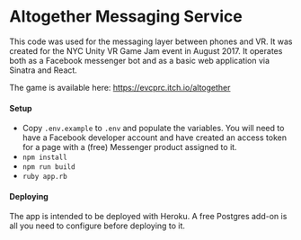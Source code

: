 # Altogether Messaging Service

This code was used for the messaging layer between phones and VR. It was created for the NYC Unity VR Game Jam event in August 2017. It operates both as a Facebook messenger bot and as a basic web application via Sinatra and React.

The game is available here: https://evcprc.itch.io/altogether

#### Setup

- Copy `.env.example` to `.env` and populate the variables. You will need to have a Facebook developer account and have created an access token for a page with a (free) Messenger product assigned to it.
- `npm install`
- `npm run build`
- `ruby app.rb`

#### Deploying

The app is intended to be deployed with Heroku. A free Postgres add-on is all you need to configure before deploying to it.
